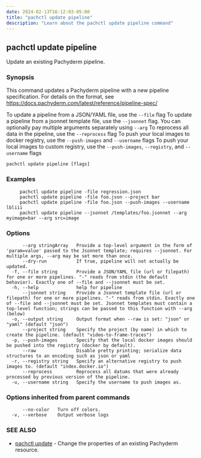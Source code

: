 ```yaml
---
date: 2024-02-13T16:12:03-05:00
title: "pachctl update pipeline"
description: "Learn about the pachctl update pipeline command"
---
```


## pachctl update pipeline

Update an existing Pachyderm pipeline.

### Synopsis

This command updates a Pachyderm pipeline with a new pipeline specification. For details on the format, see https://docs.pachyderm.com/latest/reference/pipeline-spec/ 
 
 To update a pipeline from a JSON/YAML file, use the `--file` flag 
 To update a pipeline from a jsonnet template file, use the `--jsonnet` flag. You can optionally pay multiple arguments separately using `--arg` 
 To reprocess all data in the pipeline, use the `--reprocess` flag 
 To push your local images to docker registry, use the `--push-images` and `--username` flags 
 To push your local images to custom registry, use the `--push-images`, `--registry`, and `--username` flags 


```
pachctl update pipeline [flags]
```

### Examples

```
	 pachctl update pipeline -file regression.json 
	 pachctl update pipeline -file foo.json --project bar 
	 pachctl update pipeline -file foo.json --push-images --username lbliii 
	 pachctl update pipeline --jsonnet /templates/foo.jsonnet --arg myimage=bar --arg src=image 

```

### Options

```
      --arg stringArray   Provide a top-level argument in the form of 'param=value' passed to the Jsonnet template; requires --jsonnet. For multiple args, --arg may be set more than once.
      --dry-run           If true, pipeline will not actually be updated.
  -f, --file string       Provide a JSON/YAML file (url or filepath) for one or more pipelines. "-" reads from stdin (the default behavior). Exactly one of --file and --jsonnet must be set.
  -h, --help              help for pipeline
      --jsonnet string    Provide a Jsonnet template file (url or filepath) for one or more pipelines. "-" reads from stdin. Exactly one of --file and --jsonnet must be set. Jsonnet templates must contain a top-level function; strings can be passed to this function with --arg (below)
  -o, --output string     Output format when --raw is set: "json" or "yaml" (default "json")
      --project string    Specify the project (by name) in which to create the pipeline. (default "video-to-frame-traces")
  -p, --push-images       Specify that the local docker images should be pushed into the registry (docker by default).
      --raw               Disable pretty printing; serialize data structures to an encoding such as json or yaml
  -r, --registry string   Specify an alternative registry to push images to. (default "index.docker.io")
      --reprocess         Reprocess all datums that were already processed by previous version of the pipeline.
  -u, --username string   Specify the username to push images as.
```

### Options inherited from parent commands

```
      --no-color   Turn off colors.
  -v, --verbose    Output verbose logs
```

### SEE ALSO

* [pachctl update](../pachctl_update)	 - Change the properties of an existing Pachyderm resource.

